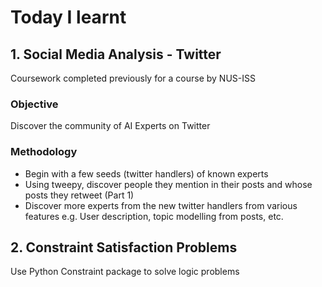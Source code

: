 # Today I learnt

## 1. Social Media Analysis - Twitter
Coursework completed previously for a course by NUS-ISS

### Objective
Discover the community of AI Experts on Twitter

### Methodology
- Begin with a few seeds (twitter handlers) of known experts
- Using tweepy, discover people they mention in their posts and whose posts they retweet (Part 1)
- Discover more experts from the new twitter handlers from various features e.g. User description, topic modelling from posts, etc.


## 2. Constraint Satisfaction Problems
Use Python Constraint package to solve logic problems
